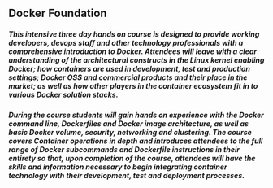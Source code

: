 ## Docker Foundation

##### This intensive three day hands on course is designed to provide working developers, devops staff and other technology professionals with a comprehensive introduction to Docker. Attendees will leave with a clear understanding of the architectural constructs in the Linux kernel enabling Docker; how containers are used in development, test and production settings; Docker OSS and commercial products and their place in the market; as well as how other players in the container ecosystem fit in to various Docker solution stacks.

##### During the course students will gain hands on experience with the Docker command line, Dockerfiles and Docker image architecture, as well as basic Docker volume, security, networking and clustering. The course covers Container operations in depth and introduces attendees to the full range of Docker subcommands and Dockerfile instructions in their entirety so that, upon completion of the course, attendees will have the skills and information necessary to begin integrating container technology with their development, test and deployment processes.
